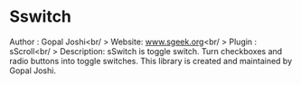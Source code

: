 # Sswitch
Author : Gopal Joshi<br/ >
Website: www.sgeek.org<br/ >
Plugin : sScroll<br/ >
Description: sSwitch is toggle switch. Turn checkboxes and radio buttons into toggle switches. This library is created and maintained by Gopal Joshi.
